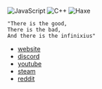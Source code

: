 ![JavaScript](https://img.shields.io/badge/-JavaScript-05122A?style=flat&logo=javascript)
![C++](https://img.shields.io/badge/-C++-05122A?style=flat&logo=C%2B%2B&logoColor=00599C)
![Haxe](https://img.shields.io/badge/-Haxe-05122A?style=flat&logo=Haxe)

```
"There is the good,   
There is the bad,    
And there is the infinixius"   
```

- [website](https://infinixius.github.io/)
- [discord](https://discord.com/users/485443784180760578)
- [youtube](https://www.youtube.com/channel/UCYsFRNlEVKQaFf9mJnhdL3g)
- [steam](https://steamcommunity.com/id/infinixius)
- [reddit](https://www.reddit.com/user/theoneandonlyinfiiii/)
